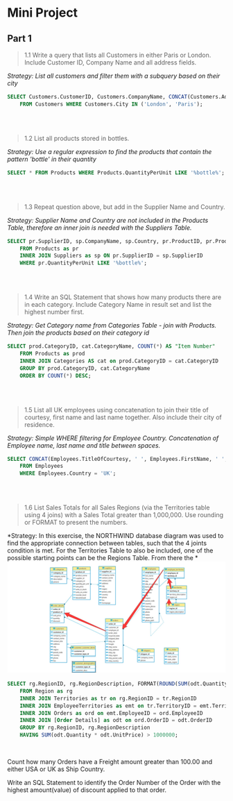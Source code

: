 # Mini Project

## Part 1

> 1.1 Write a query that lists all Customers in either Paris or London. Include Customer ID, Company Name and all address fields. 

*Strategy: List all customers and filter them with a subquery based on their city*

```SQL
SELECT Customers.CustomerID, Customers.CompanyName, CONCAT(Customers.Address, ' ', Customers.PostalCode, ', ', Customers.Region, ', ', Customers.City)
    FROM Customers WHERE Customers.City IN ('London', 'Paris');
```

<br>
<br>

> 1.2 List all products stored in bottles.

*Strategy: Use a regular expression to find the products that contain the pattern 'bottle' in their quantity*

```SQL
SELECT * FROM Products WHERE Products.QuantityPerUnit LIKE '%bottle%';
```
<br>
<br>

> 1.3 Repeat question above, but add in the Supplier Name and Country.

*Strategy: Supplier Name and Country are not included in the Products Table, therefore an inner join is needed with the Suppliers Table.*

```SQL
SELECT pr.SupplierID, sp.CompanyName, sp.Country, pr.ProductID, pr.ProductName, pr.QuantityPerUnit
    FROM Products as pr
    INNER JOIN Suppliers as sp ON pr.SupplierID = sp.SupplierID
    WHERE pr.QuantityPerUnit LIKE '%bottle%';
```

<br>
<br>

> 1.4 Write an SQL Statement that shows how many products there are in each category. Include Category Name in result set and list the highest number first. 

*Strategy: Get Category name from Categories Table - join with Products. Then join the products based on their category id*

```SQL
SELECT prod.CategoryID, cat.CategoryName, COUNT(*) AS "Item Number" 
    FROM Products as prod 
    INNER JOIN Categories AS cat on prod.CategoryID = cat.CategoryID
    GROUP BY prod.CategoryID, cat.CategoryName
    ORDER BY COUNT(*) DESC;
```
<br>
<br>

> 1.5 List all UK employees using concatenation to join their title of courtesy, first name and last name together. Also include their city of residence. 

*Strategy: Simple WHERE filtering for Employee Country. Concatenation of Employee name, last name and title between spaces.*

```SQL
SELECT CONCAT(Employees.TitleOfCourtesy, ' ', Employees.FirstName, ' ', Employees.LastName) AS "Employee Name", Employees.City
    FROM Employees
    WHERE Employees.Country = 'UK';
```
<br>
<br>

> 1.6 List Sales Totals for all Sales Regions (via the Territories table using 4 joins) with a Sales Total greater than 1,000,000. Use rounding or FORMAT to present the numbers.  

*Strategy: In this exercise, the NORTHWIND database diagram was used to find the appropriate connection between tables, such that the 4 joints condition is met. For the Territories Table to also be included, one of the possible starting points can be the Regions Table. From there the  *
![NorthWind Diagram](media/database_diagram_ex1p6.jpg)

```SQL
SELECT rg.RegionID, rg.RegionDescription, FORMAT(ROUND(SUM(odt.Quantity * odt.UnitPrice),-5), '###,###,###') as "Total Sales (Approx.)"
    FROM Region as rg
    INNER JOIN Territories as tr on rg.RegionID = tr.RegionID
    INNER JOIN EmployeeTerritories as emt on tr.TerritoryID = emt.TerritoryID
    INNER JOIN Orders as ord on emt.EmployeeID = ord.EmployeeID
    INNER JOIN [Order Details] as odt on ord.OrderID = odt.OrderID
    GROUP BY rg.RegionID, rg.RegionDescription
    HAVING SUM(odt.Quantity * odt.UnitPrice) > 1000000;
```
<br>

>

Count how many Orders have a Freight amount greater than 100.00 and either USA or UK as Ship Country. 

Write an SQL Statement to identify the Order Number of the Order with the highest amount(value) of discount applied to that order.
